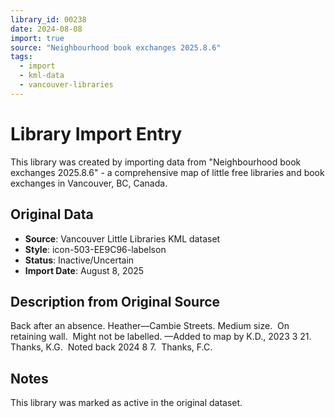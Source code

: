 ```yaml
---
library_id: 00238
date: 2024-08-08
import: true
source: "Neighbourhood book exchanges 2025.8.6"
tags:
  - import
  - kml-data
  - vancouver-libraries
---
```


# Library Import Entry

This library was created by importing data from "Neighbourhood book exchanges 2025.8.6" - a comprehensive map of little free libraries and book exchanges in Vancouver, BC, Canada.

## Original Data

- **Source**: Vancouver Little Libraries KML dataset
- **Style**: icon-503-EE9C96-labelson
- **Status**: Inactive/Uncertain
- **Import Date**: August 8, 2025

## Description from Original Source

Back after an absence.
Heather—Cambie Streets.
Medium size.  On retaining wall.  
Might not be labelled.
—Added to map by K.D., 2023 3 21. Thanks, K.G.  Noted back 2024 8 7.  Thanks, F.C.



## Notes

This library was marked as active in the original dataset.
